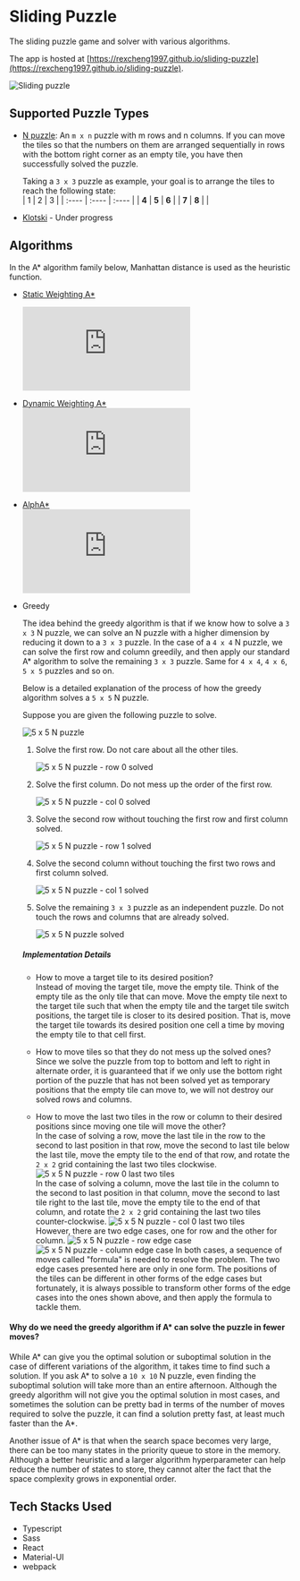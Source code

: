 # Sliding Puzzle

The sliding puzzle game and solver with various algorithms.

The app is hosted at [https://rexcheng1997.github.io/sliding-puzzle](https://rexcheng1997.github.io/sliding-puzzle).

![Sliding puzzle](https://rexcheng1997.github.io/public/images/sliding-puzzle.png)

## Supported Puzzle Types

- [N puzzle](https://en.wikipedia.org/wiki/15_puzzle): An `m x n` puzzle with m rows and n columns. If you can move the tiles so that the numbers on them are arranged sequentially in rows with the bottom right corner as an empty tile, you have then successfully solved the puzzle.

    Taking a `3 x 3` puzzle as example, your goal is to arrange the tiles to reach the following state:  
    |   1   |   2   |   3   |
    | :---- | :---- | :---- |
    | **4** | **5** | **6** |
    | **7** | **8** |       |

- [Klotski](https://en.wikipedia.org/wiki/Klotski) - Under progress

## Algorithms

In the A\* algorithm family below, Manhattan distance is used as the heuristic function.

- [Static Weighting A*](https://en.wikipedia.org/wiki/A*_search_algorithm#cite_ref-15)  

    ![f(n)=g(n)&plus;\varepsilon&space;h(n),\quad&space;\varepsilon&space;\ge&space;1](https://latex.codecogs.com/svg.latex?f%28n%29%3Dg%28n%29&plus;%5Cvarepsilon%20h%28n%29%2C%5Cquad%20%5Cvarepsilon%20%5Cge%201)

- [Dynamic Weighting A*](https://www.cs.auckland.ac.nz/courses/compsci709s2c/resources/Mike.d/Pohl1973WeightedAStar.pdf)  
    ![f(n)=g(n)&plus;(1&plus;\varepsilon&space;w(n))h(n),\quad&space;\mathrm{where}\&space;w(n)=\left\{\begin{matrix}&space;1&space;-&space;\frac{d(n)}{N}&space;&&space;d(n)\le&space;N&space;\\&space;0&space;&&space;\mathrm{otherwise}&space;\end{matrix}\right.](https://latex.codecogs.com/svg.latex?f%28n%29%3Dg%28n%29&plus;%281&plus;%5Cvarepsilon%20w%28n%29%29h%28n%29%2C%5Cquad%20%5Cmathrm%7Bwhere%7D%5C%20w%28n%29%3D%5Cleft%5C%7B%5Cbegin%7Bmatrix%7D%201%20-%20%5Cfrac%7Bd%28n%29%7D%7BN%7D%20%26%20d%28n%29%5Cle%20N%20%5C%5C%200%20%26%20%5Cmathrm%7Botherwise%7D%20%5Cend%7Bmatrix%7D%5Cright.)

- [AlphA*](https://web.archive.org/web/20160131214618/http://home1.stofanet.dk/breese/astaralpha-submitted.pdf.gz)  
    ![f_\alpha(n)=(1&plus;w_\alpha(n))f(n),\&space;\mathrm{where}\&space;w_\alpha(n)=\left\{\begin{matrix}&space;\lambda&space;&&space;g(\pi(n))\ge&space;g(\hat{n})\\&space;\Lambda&space;&&space;\mathrm{otherwise}&space;\end{matrix}\right.\&space;\mathrm{and}\&space;\lambda\le\Lambda](https://latex.codecogs.com/svg.latex?f_%5Calpha%28n%29%3D%281&plus;w_%5Calpha%28n%29%29f%28n%29%2C%5C%20%5Cmathrm%7Bwhere%7D%5C%20w_%5Calpha%28n%29%3D%5Cleft%5C%7B%5Cbegin%7Bmatrix%7D%20%5Clambda%20%26%20g%28%5Cpi%28n%29%29%5Cge%20g%28%5Chat%7Bn%7D%29%5C%5C%20%5CLambda%20%26%20%5Cmathrm%7Botherwise%7D%20%5Cend%7Bmatrix%7D%5Cright.%5C%20%5Cmathrm%7Band%7D%5C%20%5Clambda%5Cle%5CLambda)

- Greedy

    The idea behind the greedy algorithm is that if we know how to solve a `3 x 3` N puzzle, we can solve an N puzzle with a higher dimension by reducing it down to a `3 x 3` puzzle. In the case of a `4 x 4` N puzzle, we can solve the first row and column greedily, and then apply our standard A* algorithm to solve the remaining `3 x 3` puzzle. Same for `4 x 4`, `4 x 6`, `5 x 5` puzzles and so on.

    Below is a detailed explanation of the process of how the greedy algorithm solves a `5 x 5` N puzzle.

    Suppose you are given the following puzzle to solve.

    ![5 x 5 N puzzle](docs/00.png)

    1. Solve the first row. Do not care about all the other tiles.

        ![5 x 5 N puzzle - row 0 solved](docs/r0.png)

    2. Solve the first column. Do not mess up the order of the first row.

        ![5 x 5 N puzzle - col 0 solved](docs/c0.png)

    3. Solve the second row without touching the first row and first column solved.

        ![5 x 5 N puzzle - row 1 solved](docs/r1.png)

    4. Solve the second column without touching the first two rows and first column solved.

        ![5 x 5 N puzzle - col 1 solved](docs/c1.png)

    5. Solve the remaining `3 x 3` puzzle as an independent puzzle. Do not touch the rows and columns that are already solved.

        ![5 x 5 N puzzle solved](docs/s0.png)

    ##### Implementation Details

    - How to move a target tile to its desired position?  
        Instead of moving the target tile, move the empty tile. Think of the empty tile as the only tile that can move. Move the empty tile next to the target tile such that when the empty tile and the target tile switch positions, the target tile is closer to its desired position. That is, move the target tile towards its desired position one cell a time by moving the empty tile to that cell first.

    - How to move tiles so that they do not mess up the solved ones?  
        Since we solve the puzzle from top to bottom and left to right in alternate order, it is guaranteed that if we only use the bottom right portion of the puzzle that has not been solved yet as temporary positions that the empty tile can move to, we will not destroy our solved rows and columns.

    - How to move the last two tiles in the row or column to their desired positions since moving one tile will move the other?  
        In the case of solving a row, move the last tile in the row to the second to last position in that row, move the second to last tile below the last tile, move the empty tile to the end of that row, and rotate the `2 x 2` grid containing the last two tiles clockwise. ![5 x 5 N puzzle - row 0 last two tiles](docs/rl.png)  
        In the case of solving a column, move the last tile in the column to the second to last position in that column, move the second to last tile right to the last tile, move the empty tile to the end of that column, and rotate the `2 x 2` grid containing the last two tiles counter-clockwise. ![5 x 5 N puzzle - col 0 last two tiles](docs/cl.png)  
        However, there are two edge cases, one for row and the other for column. ![5 x 5 N puzzle - row edge case](docs/r.edge.png) ![5 x 5 N puzzle - column edge case](docs/c.edge.png) In both cases, a sequence of moves called "formula" is needed to resolve the problem. The two edge cases presented here are only in one form. The positions of the tiles can be different in other forms of the edge cases but fortunately, it is always possible to transform other forms of the edge cases into the ones shown above, and then apply the formula to tackle them.

#### Why do we need the greedy algorithm if A* can solve the puzzle in fewer moves?

While A\* can give you the optimal solution or suboptimal solution in the case of different variations of the algorithm, it takes time to find such a solution. If you ask A\* to solve a `10 x 10` N puzzle, even finding the suboptimal solution will take more than an entire afternoon. Although the greedy algorithm will not give you the optimal solution in most cases, and sometimes the solution can be pretty bad in terms of the number of moves required to solve the puzzle, it can find a solution pretty fast, at least much faster than the A\*.

Another issue of A\* is that when the search space becomes very large, there can be too many states in the priority queue to store in the memory. Although a better heuristic and a larger algorithm hyperparameter can help reduce the number of states to store, they cannot alter the fact that the space complexity grows in exponential order.

## Tech Stacks Used

- Typescript
- Sass
- React
- Material-UI
- webpack
